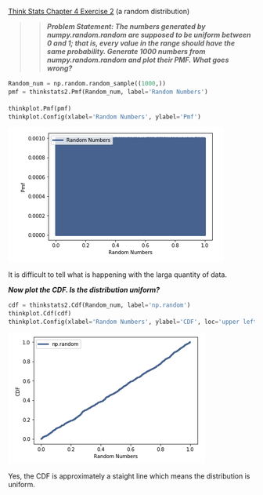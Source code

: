 [Think Stats Chapter 4 Exercise 2](http://greenteapress.com/thinkstats2/html/thinkstats2005.html#toc41) (a random distribution)

>> ***Problem Statement: The numbers generated by numpy.random.random are supposed to be uniform between 0 and 1; that is, every value in the range should have the same probability.
Generate 1000 numbers from numpy.random.random and plot their PMF. What goes wrong?***

```python
Random_num = np.random.random_sample((1000,))
pmf = thinkstats2.Pmf(Random_num, label='Random Numbers')

thinkplot.Pmf(pmf)
thinkplot.Config(xlabel='Random Numbers', ylabel='Pmf')
```
![alt text](https://github.com/TorrBorr/dsp/blob/master/statistics/Image1Q3.png)

It is difficult to tell what is happening with the larga quantity of data. 

***Now plot the CDF. Is the distribution uniform?***

```python
cdf = thinkstats2.Cdf(Random_num, label='np.random')
thinkplot.Cdf(cdf)
thinkplot.Config(xlabel='Random Numbers', ylabel='CDF', loc='upper left')
```
![alt text](https://github.com/TorrBorr/dsp/blob/master/statistics/Image2Q3.png)

Yes, the CDF is approximately a staight line which means the distribution is uniform. 
